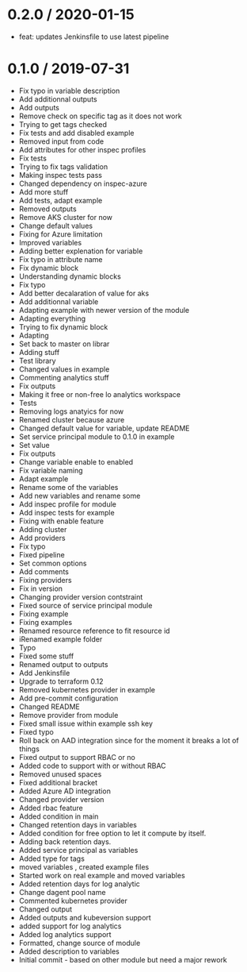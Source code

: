 
0.2.0 / 2020-01-15
==================

  * feat: updates Jenkinsfile to use latest pipeline

0.1.0 / 2019-07-31
==================

  * Fix typo in variable description
  * Add additionnal outputs
  * Add outputs
  * Remove check on specific tag as it does not work
  * Trying to get tags checked
  * Fix tests and add disabled example
  * Removed input from code
  * Add attributes for other inspec profiles
  * Fix tests
  * Trying to fix tags validation
  * Making inspec tests pass
  * Changed dependency on inspec-azure
  * Add more stuff
  * Add tests, adapt example
  * Removed outputs
  * Remove AKS cluster for now
  * Change default values
  * Fixing for Azure limitation
  * Improved variables
  * Adding better explenation for variable
  * Fix typo in attribute name
  * Fix dynamic block
  * Understanding dynamic blocks
  * Fix typo
  * Add better decalaration of value for aks
  * Add additionnal variable
  * Adapting example with newer version of the module
  * Adapting everything
  * Trying to fix dynamic block
  * Adapting
  * Set back to master on librar
  * Adding stuff
  * Test library
  * Changed values in example
  * Commenting analytics stuff
  * Fix outputs
  * Making it free or non-free lo analytics workspace
  * Tests
  * Removing logs anatyics for now
  * Renamed cluster because azure
  * Changed default value for variable, update README
  * Set service principal module to 0.1.0 in example
  * Set value
  * Fix outputs
  * Change variable enable to enabled
  * Fix variable naming
  * Adapt example
  * Rename some of the variables
  * Add new variables and rename some
  * Add inspec profile for module
  * Add inspec tests for example
  * Fixing with enable feature
  * Adding cluster
  * Add providers
  * Fix typo
  * Fixed pipeline
  * Set common options
  * Add comments
  * Fixing providers
  * Fix in version
  * Changing provider version contstraint
  * Fixed source of service principal module
  * Fixing example
  * Fixing examples
  * Renamed resource reference to fit resource id
  * iRenamed example folder
  * Typo
  * Fixed some stuff
  * Renamed output to outputs
  * Add Jenkinsfile
  * Upgrade to terraform 0.12
  * Removed kubernetes provider in example
  * Add pre-commit configuration
  * Changed README
  * Remove provider from module
  * Fixed small issue within example ssh key
  * Fixed typo
  * Roll back on AAD integration since for the moment it breaks a lot of things
  * Fixed output to support RBAC or no
  * Added code to support with or without RBAC
  * Removed unused spaces
  * Fixed additional bracket
  * Added Azure AD integration
  * Changed provider version
  * Added rbac feature
  * Added condition in main
  * Changed retention days in variables
  * Added condition for free option to let it compute by itself.
  * Adding back retention days.
  * Added service principal as variables
  * Added type for tags
  * moved variables , created example files
  * Started work on real example and moved variables
  * Added retention days for log analytic
  * Change dagent pool name
  * Commented kubernetes provider
  * Changed output
  * Added outputs and kubeversion support
  * added support for log analytics
  * Added log analytics support
  * Formatted, change source of module
  * Added description to variables
  * Initial commit - based on other module but need a major rework
